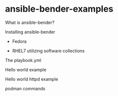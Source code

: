 # ansible-bender-examples

What is ansible-bender?

Installing ansible-bender

- Fedora

- RHEL7 utilizing software collections


The playbook.yml



Hello world example


Hello world httpd example


podman commands
